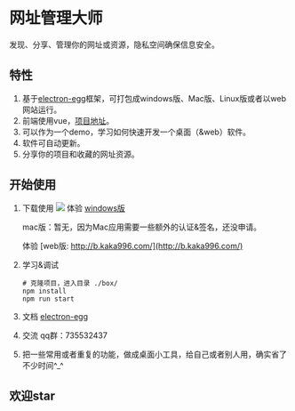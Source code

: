 # 网址管理大师
发现、分享、管理你的网址或资源，隐私空间确保信息安全。

## 特性
1. 基于[electron-egg](https://gitee.com/wallace5303/electron-egg)框架，可打包成windows版、Mac版、Linux版或者以web网站运行。
2. 前端使用vue，[项目地址](https://gitee.com/wallace5303/box-ant)。
3. 可以作为一个demo，学习如何快速开发一个桌面（&web）软件。
4. 软件可自动更新。
5. 分享你的项目和收藏的网址资源。

## 开始使用

1. 下载使用
![](https://i.loli.net/2020/11/02/ByFDKeY6nmdxGoc.png)
体验 [windows版](https://kaka996.coding.net/p/resource/d/tx-resource/git/raw/master/box_windows_1.2.0.exe)

    mac版：暂无，因为Mac应用需要一些额外的认证&签名，还没申请。

    体验 [web版: http://b.kaka996.com/](http://b.kaka996.com/)

2. 学习&调试
    ```
    # 克隆项目，进入目录 ./box/
    npm install
    npm run start
    ```
3. 文档
    [electron-egg](https://gitee.com/wallace5303/electron-egg)

4. 交流
    qq群：735532437

5. 把一些常用或者重复的功能，做成桌面小工具，给自己或者别人用，确实省了不少时间^_^   

## 欢迎star




